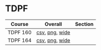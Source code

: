 # TDPF

| Course | Overall | Section |
| ------ | ------- | ------- |
| TDPF 160 | [csv](https://github.com/UCSD-Historical-Enrollment-Data/2023Fall/blob/main/overall/TDPF%20160.csv), [png](https://raw.githubusercontent.com/UCSD-Historical-Enrollment-Data/2023Fall/main/plot_overall/TDPF%20160.png), [wide](https://raw.githubusercontent.com/UCSD-Historical-Enrollment-Data/2023Fall/main/plot_overall_wide/TDPF%20160.png) |  |
| TDPF 164 | [csv](https://github.com/UCSD-Historical-Enrollment-Data/2023Fall/blob/main/overall/TDPF%20164.csv), [png](https://raw.githubusercontent.com/UCSD-Historical-Enrollment-Data/2023Fall/main/plot_overall/TDPF%20164.png), [wide](https://raw.githubusercontent.com/UCSD-Historical-Enrollment-Data/2023Fall/main/plot_overall_wide/TDPF%20164.png) |  |
